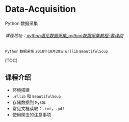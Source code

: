 # Data-Acquisition
Python 数据采集

###### 课程地址：[python遇见数据采集_python数据采集教程-慕课网](https://www.imooc.com/learn/712)

`Python` `数据采集`  `2018年10月20日` `urllib` `BeautifulSoup`

[TOC]

## 课程介绍

- 环境搭建
- `urllib` 和 `BeautifulSoup`
- 存储数据到 `MySQL`
- 常见文档读取：`.txt`，`.pdf`
- 使用爬虫的注意事项


